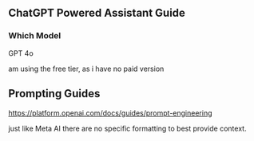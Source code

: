 ## ChatGPT Powered Assistant Guide

### Which Model 
 
 GPT 4o

am using the free tier, as i have no paid version



## Prompting Guides

 
https://platform.openai.com/docs/guides/prompt-engineering

just like Meta AI there are no specific formatting to best provide context. 
